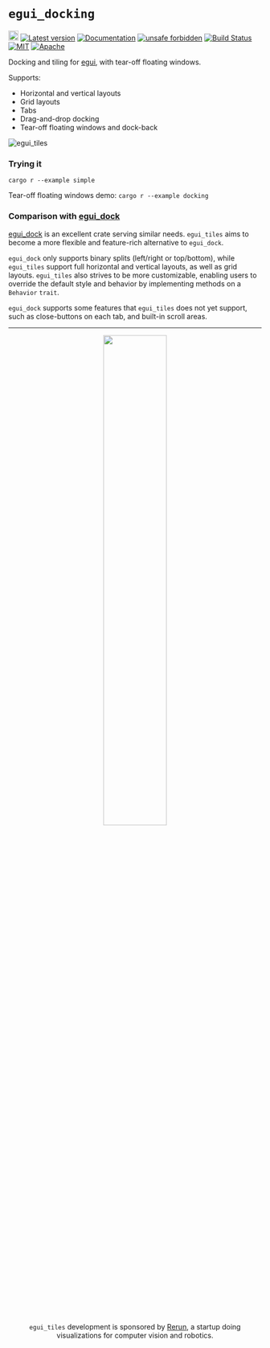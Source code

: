 # `egui_docking`

[<img alt="github" src="https://img.shields.io/badge/github-rerun_io/egui_tiles-8da0cb?logo=github" height="20">](https://github.com/rerun-io/egui_tiles)
[![Latest version](https://img.shields.io/crates/v/egui_tiles.svg)](https://crates.io/crates/egui_tiles)
[![Documentation](https://docs.rs/egui_tiles/badge.svg)](https://docs.rs/egui_tiles)
[![unsafe forbidden](https://img.shields.io/badge/unsafe-forbidden-success.svg)](https://github.com/rust-secure-code/safety-dance/)
[![Build Status](https://github.com/rerun-io/egui_tiles/workflows/Rust/badge.svg)](https://github.com/rerun-io/egui_tiles/actions?workflow=Rust)
[![MIT](https://img.shields.io/badge/license-MIT-blue.svg)](https://github.com/rerun-io/egui_tiles/blob/master/LICENSE-MIT)
[![Apache](https://img.shields.io/badge/license-Apache-blue.svg)](https://github.com/rerun-io/egui_tiles/blob/master/LICENSE-APACHE)

Docking and tiling for [egui](https://github.com/rerun-io/egui), with tear-off floating windows.

Supports:
* Horizontal and vertical layouts
* Grid layouts
* Tabs
* Drag-and-drop docking
* Tear-off floating windows and dock-back

![egui_tiles](https://github.com/rerun-io/egui_tiles/assets/1148717/f86bee40-2506-4484-8a82-37ffdc805b81)

### Trying it
`cargo r --example simple`

Tear-off floating windows demo:
`cargo r --example docking`

### Comparison with [egui_dock](https://github.com/Adanos020/egui_dock)
[egui_dock](https://github.com/Adanos020/egui_dock) is an excellent crate serving similar needs. `egui_tiles` aims to become a more flexible and feature-rich alternative to `egui_dock`.

`egui_dock` only supports binary splits (left/right or top/bottom), while `egui_tiles` support full horizontal and vertical layouts, as well as grid layouts. `egui_tiles` also strives to be more customizable, enabling users to override the default style and behavior by implementing methods on a `Behavior` `trait`.

`egui_dock` supports some features that `egui_tiles` does not yet support, such as close-buttons on each tab, and built-in scroll areas.

---

<div align="center">
<img src="https://user-images.githubusercontent.com/1148717/236840584-f4795fb3-89e3-40ac-b570-ac2869e6e8fa.png" width="50%">

`egui_tiles` development is sponsored by [Rerun](https://www.rerun.io/), a startup doing<br>
visualizations for computer vision and robotics.
</div>
